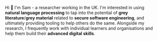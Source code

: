 Hi 👋 I'm Sam - a researcher working in the UK. I'm interested in using **natural language processing** to tap into the potential of **grey literature**/**grey material** related to **secure software engineering**, and ultimately providing tooling to help others do the same. Alongside my research, I frequently work with individual learners and organisations and help them build their **advanced digital skills**.


